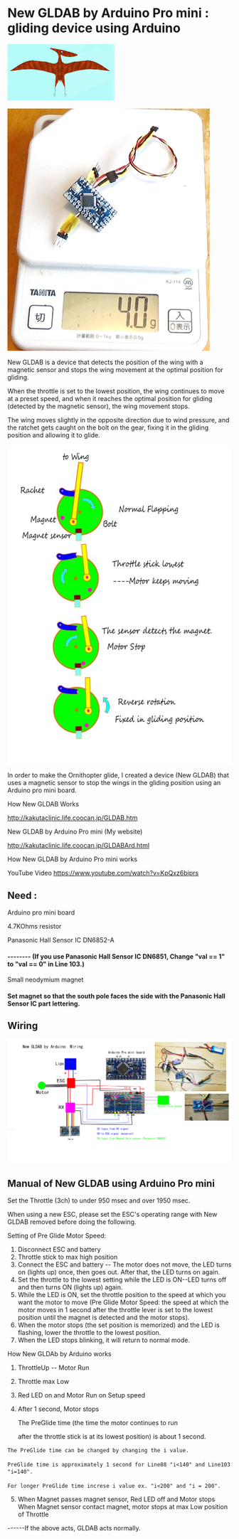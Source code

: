 # New GLDAB by Arduino Pro mini : gliding device using Arduino

![230711-2 Pterasaur3small](/Image/230711-2%20Pterasaur3small%20.jpg)

![250120 New GLDAB by Arduino pro mini 4g](/Image/250120%20New%20GLDAB%20by%20Arduino%20pro%20mini%204g.jpg)


New GLDAB is a device that detects the position of the wing with a magnetic sensor and stops the wing movement at the optimal position for gliding.

When the throttle is set to the lowest position, the wing continues to move at a preset speed, and when it reaches the optimal position for gliding (detected by the magnetic sensor), the wing movement stops.

The wing moves slightly in the opposite direction due to wind pressure, and the ratchet gets caught on the bolt on the gear, fixing it in the gliding position and allowing it to glide.

![250117 NewGLDAB Action](/Image/250117%20NewGLDAB%20Action%20.jpg)

In order to make the Ornithopter glide, I created a device (New GLDAB) that uses a magnetic sensor to stop the wings in the gliding position using an Arduino pro mini board.



How New GLDAB Works

http://kakutaclinic.life.coocan.jp/GLDAB.htm

New GLDAB by Arduino Pro mini (My website)

http://kakutaclinic.life.coocan.jp/GLDABArd.html


How New GLDAB by Arduino Pro mini works

YouTube Video https://www.youtube.com/watch?v=KpQxz6biprs




## Need : 

Arduino pro mini board

4.7KOhms resistor

Panasonic Hall Sensor IC DN6852-A 

#### -------- (If you use Panasonic Hall Sensor IC DN6851, Change "val == 1" to "val == 0" in Line 103.)

Small neodymium magnet

#### Set magnet so that the south pole faces the side with the Panasonic Hall Sensor IC part lettering.



## Wiring

![240504 New GLDAB by Arduino 4.7KR wiring](/Image/240504%20New%20GLDAB%20by%20Arduino%204.7KR%20wiring.jpg)

 
## Manual of New GLDAB using Arduino Pro mini

Set the Throttle (3ch) to under 950 msec and over 1950 msec.

When using a new ESC, please set the ESC's operating range with New GLDAB removed before doing the following.

Setting of Pre Glide Motor Speed:
1. Disconnect ESC and battery
2. Throttle stick to max high position
3. Connect the ESC and battery -- The motor does not move, the LED turns on (lights up) once, then goes out.
After that, the LED turns on again.
4. Set the throttle to the lowest setting while the LED is ON--LED turns off and then turns ON (lights up) again.
5. While the LED is ON, set the throttle position to the speed at which you want the motor to move (Pre Glide Motor Speed: the speed at which the motor moves in 1 second after the throttle lever is set to the lowest position until the magnet is detected and the motor stops). 
6. When the motor stops (the set position is memorized) and the LED is flashing, lower the throttle to the lowest position.
7. When the LED stops blinking, it will return to normal mode.

How New GLDAb by Arduino works 

  1. ThrottleUp -- Motor Run
  2. Throttle max Low
  3. Red LED on and Motor Run on Setup speed
  4. After 1 second, Motor stops 

     The PreGlide time (the time the motor continues to run
     
      after the throttle stick is at its lowest position) is about 1 second.

    The PreGlide time can be changed by changing the i value.

    PreGlide time is approximately 1 second for Line88 "i<140" and Line103 "i=140".
    
    For longer PreGlide time increse i value ex. "i<200" and "i = 200".
      
  5. When Magnet passes magnet sensor,
                                 Red LED off and Motor stops
 When Magnet sensor contact magnet, 
           motor stops at max Low position of Throttle 

------If the above acts, GLDAB acts normally.





